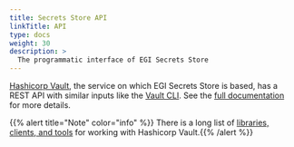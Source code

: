 ```yaml
---
title: Secrets Store API
linkTitle: API
type: docs
weight: 30
description: >
  The programmatic interface of EGI Secrets Store
---
```


[Hashicorp Vault](https://www.vaultproject.io/), the service on which
EGI Secrets Store is based, has a REST API with similar inputs like the
[Vault CLI](../cli#access-via-vault-client). See the
[full documentation](https://www.vaultproject.io/api) for more details.

{{% alert title="Note" color="info" %}} There is a long list of
[libraries, clients, and tools](https://www.vaultproject.io/api-docs/relatedtools)
for working with Hashicorp Vault.{{% /alert %}}
